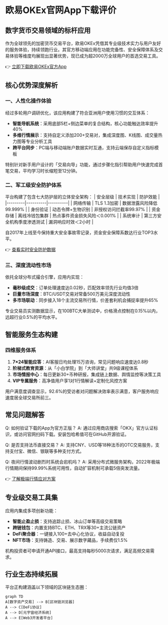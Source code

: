 # 欧易OKEx官网App下载评价

## 数字货币交易领域的标杆应用
作为全球领先的加密货币交易平台，欧易OKEx凭借其专业级技术实力与用户友好的服务体验，持续领跑行业。其官方移动端应用在功能完备性、安全保障体系及交易体验等维度均展现出显著优势，现已成为超2000万全球用户的首选交易工具。

👉 [立即下载欧易OKEx官方App](https://bit.ly/okx_welcome)

## 核心优势深度解析

### 一、人性化操作体验
经过多轮用户调研优化，该应用构建了符合亚洲用户使用习惯的交互体系：
- **智能导航系统**：采用底部5栏+侧边菜单的复合结构，核心功能触达效率提升40%
- **多维行情展示**：支持自定义添加200+交易对，集成深度图、K线图、成交量热力图等专业分析工具
- **跨平台同步**：PC端与移动端账户数据实时互通，支持云端保存自定义指标模板

特别针对新手用户设计的「交易向导」功能，通过步骤化指引帮助用户快速完成首笔交易，平均学习时长缩短至12分钟。

### 二、军工级安全防护体系
平台构建了包含七大防护层的立体安全架构：
| 安全层级 | 技术实现 | 防护效能 |
|---------|----------|----------|
| 网络传输 | TLS 1.3加密 | 数据泄露风险降低99.999% |
| 身份验证 | 动态令牌+生物识别 | 非授权访问拦截率99.97% |
| 资金存储 | 离线冷钱包集群 | 热点事件资金损失风险＜0.001% |
| 系统审计 | 第三方安全机构季度渗透测试 | 漏洞响应时效＜2小时 |

自2017年上线至今保持重大安全事故零记录，资金安全保障系数达行业TOP3水平。

👉 [查看实时安全防护数据](https://bit.ly/okx_welcome)

### 三、深度流动性市场
依托全球分布式撮合引擎，应用内实现：
- **毫秒级成交**：订单处理速度达0.02秒，匹配效率领先行业均值3倍
- **巨量市场深度**：BTC/USDT交易对常备500万美元深度流动性
- **多市场联动**：同步接入18个主流交易所行情，价差套利机会捕捉率提升65%

专业交易员实测数据显示，在100BTC大单测试中，价格滑点控制在0.15%以内，远超行业0.5%的平均水平。

## 智能服务生态构建

### 四维服务体系
1. **7×24智能应答**：AI客服日均处理15万咨询，常见问题响应速度达0.8秒
2. **阶梯式教育资源**：从「小白学院」到「大师讲堂」共9级课程体系
3. **市场情报中心**：每日更新30+币种研报，集成链上数据、舆情监控等决策工具
4. **VIP专属服务**：高净值用户享1对1行情解读+定制化风控方案

用户满意度调查显示，92.6%的受访者对问题解决效率表示满意，客户服务响应速度居全球交易所前三。

## 常见问题解答

Q: 如何验证下载的App为官方正版？
A: 通过应用商店搜索「OKX」官方认证标识，或访问官网扫码下载。安装包哈希值可在GitHub开源验证。

Q: 是否支持法币直接交易？
A: 支持CNY、USD等18种法币的OTC交易服务，支持支付宝、微信、银联等多种支付方式。

Q: 夜间行情波动剧烈时系统会宕机吗？
A: 采用分布式微服务架构，2022年极端行情期间保持99.99%系统可用性，自动扩容机制可承载5倍突发流量。

👉 [了解极端行情应对方案](https://bit.ly/okx_welcome)

## 专业级交易工具集
应用内集成多项创新功能：
- **智能止盈止损**：支持追踪止损、冰山订单等高级交易策略
- **跨链钱包**：内置支持BTC、ETH、TRX等30+主流公链资产
- **DeFi聚合器**：一键接入100+去中心化协议，收益自动复投
- **NFT市场**：支持铸造、交易、展示数字藏品，手续费仅1.5%

机构投资者可申请开通API接口，最高支持每秒5000次请求，满足高频交易需求。

## 行业生态持续拓展
平台正构建涵盖以下领域的区块链生态圈：
```mermaid
graph TD
A[数字资产交易] --> B[区块链浏览器]
A --> C[DeFi协议]
A --> D[元宇宙经济系统]
A --> E[Web3开发者平台]
```
